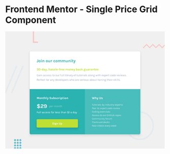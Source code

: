 # Frontend Mentor - Single Price Grid Component

![Design preview for the Single Price Grid Component coding challenge](./design/desktop-preview.jpg)

